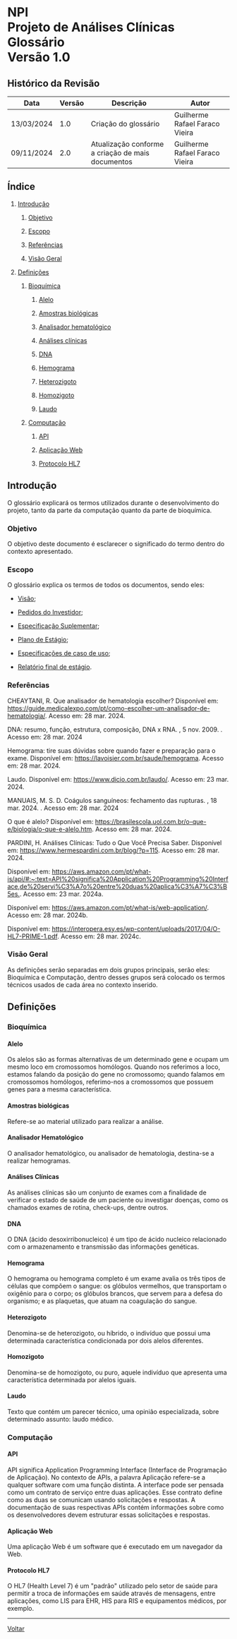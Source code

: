 #  NPI </br> Projeto de Análises Clínicas </br> Glossário </br> Versão 1.0

## Histórico da Revisão

| Data | Versão | Descrição | Autor |
| ---- | ------ | --------- | ----- |
| 13/03/2024 | 1.0 | Criação do glossário | Guilherme Rafael Faraco Vieira|
| 09/11/2024 | 2.0 | Atualização conforme a criação de mais documentos | Guilherme Rafael Faraco Vieira|


## Índice

1. [Introdução](#introdução)  

    1. [Objetivo](#objetivo)

    2. [Escopo](#escopo)

    3. [Referências](#referências)

    4. [Visão Geral](#visão-geral)

2. [Definições](#definições)

    1. [Bioquímica](#bioquímica)

        1. [Alelo](#alelo)

        2. [Amostras biológicas](#amostras-biológicas)

        3. [Analisador hematológico](#analisador-hematológico)

        4. [Análises clínicas](#análises-clínicas)

        5. [DNA](#dna)

        6. [Hemograma](#hemograma)

        7. [Heterozigoto](#heterozigoto)

        8. [Homozigoto](#homozigoto)

        9.  [Laudo](#laudo)

    2. [Computação](#computação)

        1. [API](#api)

        2. [Aplicação Web](#aplicação-web)

        3. [Protocolo HL7](#protocolo-hl7)

## Introdução

O glossário explicará os termos utilizados durante o desenvolvimento do projeto, tanto da parte da computação quanto da parte de bioquímica.

### Objetivo

O objetivo deste documento é esclarecer o significado do termo dentro do contexto apresentado.

### Escopo

O glossário explica os termos de todos os documentos, sendo eles:

- [Visão](visao.md);

- [Pedidos do Investidor](pedidoInvestidor.md);

- [Especificação Suplementar](especificacao_suplementar.md);

- [Plano de Estágio](plano_estagio.md);

- [Especificações de caso de uso](./especificacoes_caso_de_uso/README.md);

- [Relatório final de estágio](./relatorio_final.md).

### Referências

CHEAYTANI, R. Que analisador de hematologia escolher? Disponível em: <https://guide.medicalexpo.com/pt/como-escolher-um-analisador-de-hematologia/>. Acesso em: 28 mar. 2024.

DNA: resumo, função, estrutura, composição, DNA x RNA. , 5 nov. 2009. . Acesso em: 28 mar. 2024

Hemograma: tire suas dúvidas sobre quando fazer e preparação para o exame. Disponível em: <https://lavoisier.com.br/saude/hemograma>. Acesso em: 28 mar. 2024.

Laudo. Disponível em: <https://www.dicio.com.br/laudo/>. Acesso em: 23 mar. 2024.

MANUAIS, M. S. D. Coágulos sanguíneos: fechamento das rupturas. , 18 mar. 2024. . Acesso em: 28 mar. 2024

O que é alelo? Disponível em: <https://brasilescola.uol.com.br/o-que-e/biologia/o-que-e-alelo.htm>. Acesso em: 28 mar. 2024.

PARDINI, H. Análises Clínicas: Tudo o Que Você Precisa Saber. Disponível em: <https://www.hermespardini.com.br/blog/?p=115>. Acesso em: 28 mar. 2024.

Disponível em: <https://aws.amazon.com/pt/what-is/api/#:~:text=API%20significa%20Application%20Programming%20Interface,de%20servi%C3%A7o%20entre%20duas%20aplica%C3%A7%C3%B5es.>. Acesso em: 23 mar. 2024a.

Disponível em: <https://aws.amazon.com/pt/what-is/web-application/>. Acesso em: 28 mar. 2024b.

Disponível em: <https://interopera.esy.es/wp-content/uploads/2017/04/O-HL7-PRIME-1.pdf>. Acesso em: 28 mar. 2024c.

### Visão Geral

As definições serão separadas em dois grupos principais, serão eles: Bioquímica e Computação, dentro desses grupos será colocado os termos técnicos usados de cada área no contexto inserido.

## Definições

### Bioquímica

#### Alelo

Os alelos são as formas alternativas de um determinado gene e ocupam um mesmo loco em cromossomos homólogos. Quando nos referimos a loco, estamos falando da posição do gene no cromossomo; quando falamos em cromossomos homólogos, referimo-nos a cromossomos que possuem genes para a mesma característica.

#### Amostras biológicas

Refere-se ao material utilizado para realizar a análise.

#### Analisador Hematológico

O analisador hematológico, ou analisador de hematologia, destina-se a realizar hemogramas.

#### Análises Clínicas

As análises clínicas são um conjunto de exames com a finalidade de verificar o estado de saúde de um paciente ou investigar doenças, como os chamados exames de rotina, check-ups, dentre outros.

#### DNA

O DNA (ácido desoxirribonucleico) é um tipo de ácido nucleico relacionado com o armazenamento e transmissão das informações genéticas.

#### Hemograma

O hemograma ou hemograma completo é um exame avalia os três tipos de células que compõem o sangue: os glóbulos vermelhos, que transportam o oxigênio para o corpo; os glóbulos brancos, que servem para a defesa do organismo; e as plaquetas, que atuam na coagulação do sangue.

#### Heterozigoto

Denomina-se de heterozigoto, ou híbrido, o indivíduo que possui uma determinada característica condicionada por dois alelos diferentes.

#### Homozigoto

Denomina-se de homozigoto, ou puro, aquele indivíduo que apresenta uma característica determinada por alelos iguais.

#### Laudo

Texto que contém um parecer técnico, uma opinião especializada, sobre determinado assunto: laudo médico.

### Computação

#### API

API significa Application Programming Interface (Interface de Programação de Aplicação). No contexto de APIs, a palavra Aplicação refere-se a qualquer software com uma função distinta. A interface pode ser pensada como um contrato de serviço entre duas aplicações. Esse contrato define como as duas se comunicam usando solicitações e respostas. A documentação de suas respectivas APIs contém informações sobre como os desenvolvedores devem estruturar essas solicitações e respostas.

#### Aplicação Web

Uma aplicação Web é um software que é executado em um navegador da Web.

#### Protocolo HL7

O HL7 (Health Level 7) é um "padrão" utilizado pelo setor de saúde para permitir a troca de informações em saúde através de mensagens, entre aplicações, como LIS para EHR, HIS para RIS e equipamentos médicos, por exemplo.

---

[Voltar](README.md)
